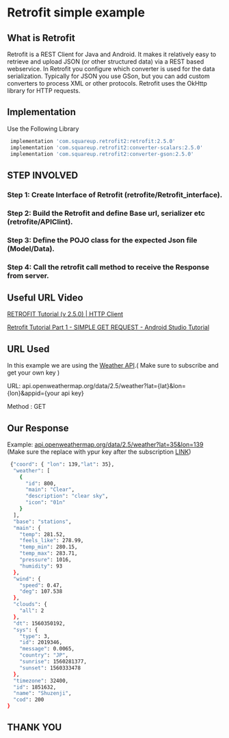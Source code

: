 # Retrofit simple example

## What is Retrofit

Retrofit is a REST Client for Java and Android. It makes it relatively easy to retrieve and upload JSON (or other structured data) via a REST based webservice. In Retrofit you configure which converter is used for the data serialization. Typically for JSON you use GSon, but you can add custom converters to process XML or other protocols. Retrofit uses the OkHttp library for HTTP requests.

## Implementation

Use the Following Library

```bash
 implementation 'com.squareup.retrofit2:retrofit:2.5.0'
 implementation 'com.squareup.retrofit2:converter-scalars:2.5.0'
 implementation 'com.squareup.retrofit2:converter-gson:2.5.0'
```

## STEP INVOLVED

### Step 1: Create Interface of Retrofit (retrofite/Retrofit_interface).
### Step 2: Build the Retrofit and define Base url, serializer etc (retrofite/APIClint).
### Step 3: Define the POJO class for the expected Json file (Model/Data).
### Step 4: Call the retrofit call method to receive the Response from server.
## Useful URL Video 

[RETROFIT Tutorial (v 2.5.0) | HTTP Client](https://www.youtube.com/watch?v=1FVoBM9t2Ik)

[Retrofit Tutorial Part 1 - SIMPLE GET REQUEST - Android Studio Tutorial](https://www.youtube.com/watch?v=4JGvDUlfk7Y&t=652s)

## URL Used 
In this example we are using the [Weather API](https://www.youtube.com/watch?v=1FVoBM9t2Ik).( Make sure to subscribe and get your own key )

URL: api.openweathermap.org/data/2.5/weather?lat={lat}&lon={lon}&appid={your api key}

Method : GET

## Our Response 

Example: [api.openweathermap.org/data/2.5/weather?lat=35&lon=139](https://samples.openweathermap.org/data/2.5/weather?lat=35&lon=139&appid=439d4b804bc8187953eb36d2a8c26a02) (Make sure the replace with ypur key after the subscription [LINK](https://home.openweathermap.org/users/sign_up))

```bash
 {"coord": { "lon": 139,"lat": 35},
  "weather": [
    {
      "id": 800,
      "main": "Clear",
      "description": "clear sky",
      "icon": "01n"
    }
  ],
  "base": "stations",
  "main": {
    "temp": 281.52,
    "feels_like": 278.99,
    "temp_min": 280.15,
    "temp_max": 283.71,
    "pressure": 1016,
    "humidity": 93
  },
  "wind": {
    "speed": 0.47,
    "deg": 107.538
  },
  "clouds": {
    "all": 2
  },
  "dt": 1560350192,
  "sys": {
    "type": 3,
    "id": 2019346,
    "message": 0.0065,
    "country": "JP",
    "sunrise": 1560281377,
    "sunset": 1560333478
  },
  "timezone": 32400,
  "id": 1851632,
  "name": "Shuzenji",
  "cod": 200
}
```

## THANK YOU
